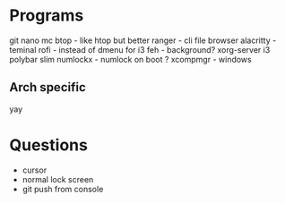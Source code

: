 # Programs
git
nano
mc
btop - like htop but better
ranger - cli file browser
alacritty - teminal
rofi - instead of dmenu for i3
feh - background?
xorg-server
i3
polybar
slim
numlockx - numlock on boot ?
xcompmgr - windows

## Arch specific
yay

# Questions
- cursor
- normal lock screen
- git push from console
